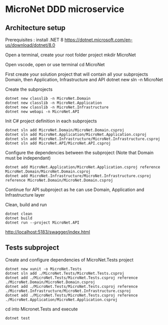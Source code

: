 # MicroNet DDD microservice

## Architecture setup
Prerequisites : install .NET 8 https://dotnet.microsoft.com/en-us/download/dotnet/8.0

Open a terminal, create your root folder project
mkdir MicroNet

Open vscode, open or use terminal
cd MicroNet

First create your solution project that will contain all your subprojects Domain, then Application, Infrastructure and API
dotnet new sln -n MicroNet

Create the subprojects
```
dotnet new classlib -n MicroNet.Domain
dotnet new classlib -n MicroNet.Application
dotnet new classlib -n MicroNet.Infrastructure
dotnet new webapi -n MicroNet.API
```

Init C# project definition in each subprojects
```
dotnet sln add MicroNet.Domain/MicroNet.Domain.csproj
dotnet sln add MicroNet.Application/MicroNet.Application.csproj
dotnet sln add MicroNet.Infrastructure/MicroNet.Infrastructure.csproj
dotnet sln add MicroNet.API/MicroNet.API.csproj
```

Configure the dependencies between the subproject (Note that Domain must be independant)
```
dotnet add MicroNet.Application/MicroNet.Application.csproj reference MicroNet.Domain/MicroNet.Domain.csproj
dotnet add MicroNet.Infrastructure/MicroNet.Infrastructure.csproj reference MicroNet.Domain/MicroNet.Domain.csproj
```

Continue for API subproject as he can use Domain, Application and Infrastructure layer

Clean, build and run

```
dotnet clean
dotnet build
dotnet run --project MicroNet.API
```

[http://localhost:5183/swagger/index.html](http://localhost:5183/swagger/index.html)

## Tests subproject

Create and configure dependencies of MicroNet.Tests project

```
dotnet new xunit -o MicroNet.Tests
dotnet sln add ./MicroNet.Tests/MicroNet.Tests.csproj
dotnet add ./MicroNet.Tests/MicroNet.Tests.csproj reference ./MicroNet.Domain/MicroNet.Domain.csproj
dotnet add ./MicroNet.Tests/MicroNet.Tests.csproj reference ./MicroNet.Infrastructure/MicroNet.Infrastructure.csproj
dotnet add ./MicroNet.Tests/MicroNet.Tests.csproj reference ./MicroNet.Application/MicroNet.Application.csproj
```

cd into Micronet.Tests and execute 
```
dotnet test
```